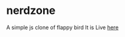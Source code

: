 # nerdzone

A simple js clone of flappy bird
It is Live [here](https://danishnawab55.github.io/nerdzone/)
